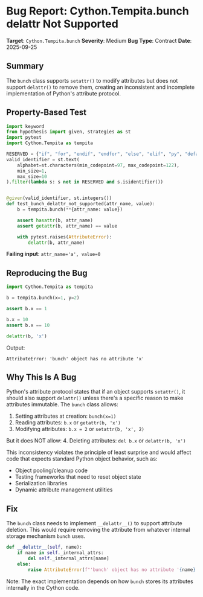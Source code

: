 # Bug Report: Cython.Tempita.bunch delattr Not Supported

**Target**: `Cython.Tempita.bunch`
**Severity**: Medium
**Bug Type**: Contract
**Date**: 2025-09-25

## Summary

The `bunch` class supports `setattr()` to modify attributes but does not support `delattr()` to remove them, creating an inconsistent and incomplete implementation of Python's attribute protocol.

## Property-Based Test

```python
import keyword
from hypothesis import given, strategies as st
import pytest
import Cython.Tempita as tempita

RESERVED = {"if", "for", "endif", "endfor", "else", "elif", "py", "default", "inherit"} | set(keyword.kwlist)
valid_identifier = st.text(
    alphabet=st.characters(min_codepoint=97, max_codepoint=122),
    min_size=1,
    max_size=10
).filter(lambda s: s not in RESERVED and s.isidentifier())


@given(valid_identifier, st.integers())
def test_bunch_delattr_not_supported(attr_name, value):
    b = tempita.bunch(**{attr_name: value})

    assert hasattr(b, attr_name)
    assert getattr(b, attr_name) == value

    with pytest.raises(AttributeError):
        delattr(b, attr_name)
```

**Failing input**: `attr_name='a', value=0`

## Reproducing the Bug

```python
import Cython.Tempita as tempita

b = tempita.bunch(x=1, y=2)

assert b.x == 1

b.x = 10
assert b.x == 10

delattr(b, 'x')
```

Output:
```
AttributeError: 'bunch' object has no attribute 'x'
```

## Why This Is A Bug

Python's attribute protocol states that if an object supports `setattr()`, it should also support `delattr()` unless there's a specific reason to make attributes immutable. The `bunch` class allows:

1. Setting attributes at creation: `bunch(x=1)`
2. Reading attributes: `b.x` or `getattr(b, 'x')`
3. Modifying attributes: `b.x = 2` or `setattr(b, 'x', 2)`

But it does NOT allow:
4. Deleting attributes: `del b.x` or `delattr(b, 'x')`

This inconsistency violates the principle of least surprise and would affect code that expects standard Python object behavior, such as:
- Object pooling/cleanup code
- Testing frameworks that need to reset object state
- Serialization libraries
- Dynamic attribute management utilities

## Fix

The `bunch` class needs to implement `__delattr__()` to support attribute deletion. This would require removing the attribute from whatever internal storage mechanism `bunch` uses.

```python
def __delattr__(self, name):
    if name in self._internal_attrs:
        del self._internal_attrs[name]
    else:
        raise AttributeError(f"'bunch' object has no attribute '{name}'")
```

Note: The exact implementation depends on how `bunch` stores its attributes internally in the Cython code.